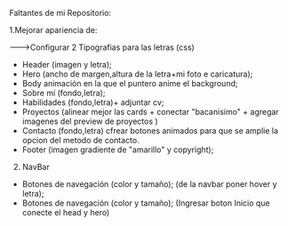 Faltantes de mi Repositorio:

1.Mejorar apariencia de:

--->Configurar 2 Tipografias para las letras (css)
*   Header (imagen y letra);
*   Hero (ancho de margen,altura de la letra+mi foto e caricatura);
*   Body animación en la que el puntero anime el background;
*   Sobre mí (fondo,letra);
*   Habilidades (fondo,letra)+ adjuntar cv;
*   Proyectos (alinear mejor las cards + conectar "bacanisimo" + agregar imagenes del preview de proyectos )
*   Contacto (fondo,letra) cfrear botones animados para que se amplie la opcion del metodo de contacto.
*   Footer (imagen gradiente de "amarillo" y copyright); 
2. NavBar
*   Botones de navegación (color y tamaño); (de la navbar poner hover y letra); 
*   Botones de navegación (color y tamaño); (Ingresar boton Inicio que conecte el head y hero)

